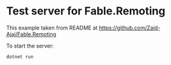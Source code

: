 # Test server for Fable.Remoting

This example taken from README at https://github.com/Zaid-Ajaj/Fable.Remoting

To start the server:

```
dotnet run
```
